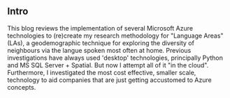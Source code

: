 ## Intro
This blog reviews the implementation of several Microsoft Azure technologies to (re)create my research methodology for "Language Areas" (LAs), a geodemographic technique for exploring the diversity of neighbours via the langue spoken most often at home. Previous investigations have always used 'desktop' technologies, principally Python and MS SQL Server + Spatial. But now I attempt all of it "in the cloud". Furthermore, I investigated the most cost effective, smaller scale, technology to aid companies that are just getting accustomed to Azure concepts.

